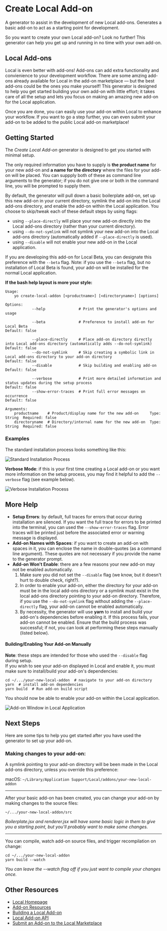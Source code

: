 # Create Local Add-on
A generator to assist in the development of new Local add-ons. Generates a basic add-on to act as a starting point for development.

So you want to create your own Local add-on? Look no further! This generator can help you get up and running in no time with your own add-on.


## Local Add-ons
Local is even better with add-ons! Add-ons can add extra functionality and convienience to your development workflow. There are some amzing add-ons already available for Local in the add-on marketplace –– but the best add-ons could be the ones you make yourself! This generator is designed to help you get started building your own add-on with little effort; it takes care of all the setup and lets you focus on making an amazing new add-on for the Local application.

Once you are done, you can easily use your add-on within Local to enhance your workflow. If you want to go a step further, you can even submit your add-on to be added to the public Local add-on marketplace!

## Getting Started
The *Create Local Add-on* generator is designed to get you started with minimal setup. 

The only required information you have to supply is **the product name** for your new add-on and **a name for the directory** where the files for your add-on will be placed. You can suppply both of these as command line arguments to the generator; if you do not give one or both in the command line, you will be prompted to supply them.

By default, the generator will pull down a basic boilerplate add-on, set up this new add-on in your current directory, symlink the add-on into the Local add-ons directory, and enable the add-on within the Local application. You choose to skip/tweak each of these default steps by using flags:

* using `--place-directly` will place your new add-on directly into the Local add-ons directory (rather than your current directory).
* using `--do-not-symlink` will not symlink your new add-on into the Local add-ons directory (automatically added if `--place-directly` is used).
* using `--disable` will not enable your new add-on in the Local application.

If you are developing this add-on for Local Beta, you can designate this preference with the `--beta` flag.
Note: if you use the `--beta` flag, but no installation of Local Beta is found, your add-on will be installed for the normal Local application.


**If the bash help layout is more your style:**

```
Usage:
    yo create-local-addon [<productname>] [<directoryname>] [options]

Options:
            --help               # Print the generator's options and usage

            --beta               # Preference to install add-on for Local Beta                                                         Default: false

            --place-directly     # Place add-on directory directly into Local add-ons directory (automatically adds --do-not-symlink)  Default: false
            --do-not-symlink     # Skip creating a symbolic link in Local add-ons directory to your add-on directory                   Default: false
            --disable            # Skip building and enabling add-on                                                                   Default: false

            --verbose            # Print more detailed information and status updates during the setup process                         Default: false
            --show-error-traces  # Print full error messages on occurrence                                                             Default: false

Arguments:
    productname    # Product/display name for the new add-on     Type: String  Required: false
    directoryname  # Directory/internal name for the new add-on  Type: String  Required: false
```
### Examples

The standard installation process looks something like this:

![Standard Installation Process](./docs/standard_installation.gif)
  
**Verbose Mode**: if this is your first time creating a Local add-on or you want more information on the setup process, you may find it helpful to add the `--verbose` flag (see example below).

![Verbose Installation Process](./docs/verbose_installation.gif)

## More Help

* **Setup Errors**: by default, full traces for errors that occur during installation are silenced. If you want the full trace for errors to be printed into the terminal, you can used the `--show-error-traces` flag. Error traces will be printed just before the associated error or warning message is displayed.
* **Add-on Names with Spaces**: if you want to create an add-on with spaces in it, you can enclose the name in double-quotes (as a command line argument). These quotes are not necessary if you provide the name to the generator prompt.
* **Add-on Won't Enable**: there are a few reasons your new add-on may not be enabled automatically.
	1. 	Make sure you did not set the `--disable` flag (we know, but it doesn't hurt to double check, right?).
	2. In order to enable your add-on, either the directory for your add-on must be in the local add-ons directory or a symlink must exist in the local add-ons directory pointing to your add-on directory. Therefore, if you use the `--do-not-symlink` flag without adding the `--place-directly` flag, your add-on cannot be enabled automatically.
	3. By necessity, the generator will use **yarn** to install and build your add-on's dependencies before enabling it. If this process fails, your add-on cannot be enabled. Ensure that the build process was successful; if not, you can look at performing these steps manually (listed below).

#### Building/Enabling Your Add-on Manually
**Note**: these steps are intended for those who used the `--disable` flag during setup.  
If you wish to see your add-on displayed in Local and enable it, you must make sure to install/build your add-on's dependencies:

```
cd ~/.../your-new-local-addon  # navigate to your add-on directory
yarn  # install add-on dependencies
yarn build  # Run add-on build script
```

You should now be able to enable your add-on within the Local application.

![Add-on Window in Local Application](./docs/local-addons_window.png)

## Next Steps
Here are some tips to help you get started after you have used the generator to set up your add-on.

### Making changes to your add-on:
A symlink pointing to your add-on directory will be been made in the Local add-ons directory, unless you override this preference:

macOS: `~/Library/Application Support/Local/addons/your-new-local-addon`

---

After your basic add-on has been created, you can change your add-on by making changes to the source files:

`~/.../your-new-local-addon/src`

*Boilerplate.jsx and renderer.jsx will have some basic logic in them to give you a starting point, but you'll probably want to make some changes.*

---

You can compile, watch add-on source files, and trigger recompilation on change:

```
cd ~/.../your-new-local-addon  
yarn build --watch
```

*You can leave the --watch flag off if you just want to compile your changes once.*

## Other Resources
* [Local Homepage](https://localwp.com/)
* [Add-on Resources](https://localwp.com/get-involved)
* [Building a Local Add-on](https://localwp.com/get-involved/build)
* [Local Add-on API](https://github.com/getflywheel/local-docs-addon-api)
* [Submit an Add-on to the Local Marketplace](https://localwp.com/submit-addon)
